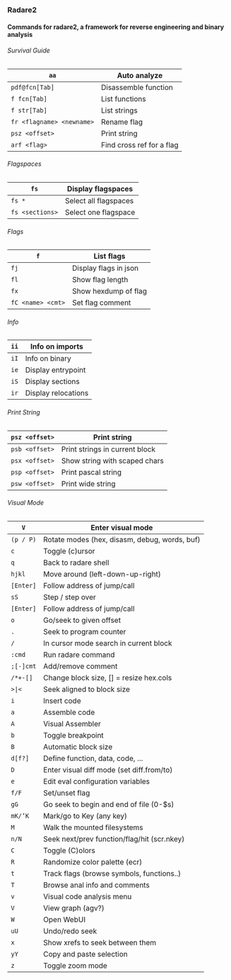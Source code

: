 ### Radare2

#### Commands for radare2, a framework for reverse engineering and binary analysis

###### Survival Guide

| `aa`                      | Auto analyze              |
| ------------------------- | ------------------------- |
| `pdf@fcn[Tab]`            | Disassemble function      |
| `f fcn[Tab]`              | List functions            |
| `f str[Tab]`              | List strings              |
| `fr <flagname> <newname>` | Rename flag               |
| `psz <offset>`            | Print string              |
| `arf <flag>`              | Find cross ref for a flag |

###### Flagspaces

| `fs`            | Display flagspaces    |
| --------------- | --------------------- |
| `fs *`          | Select all flagspaces |
| `fs <sections>` | Select one flagspace  |

###### Flags

| `f`               | List flags            |
| ----------------- | --------------------- |
| `fj`              | Display flags in json |
| `fl`              | Show flag length      |
| `fx`              | Show hexdump of flag  |
| `fC <name> <cmt>` | Set flag comment      |

###### Info

| `ii` | Info on imports     |
| ---- | ------------------- |
| `iI` | Info on binary      |
| `ie` | Display entrypoint  |
| `iS` | Display sections    |
| `ir` | Display relocations |

###### Print String

| `psz <offset>` | Print string                   |
| -------------- | ------------------------------ |
| `psb <offset>` | Print strings in current block |
| `psx <offset>` | Show string with scaped chars  |
| `psp <offset>` | Print pascal string            |
| `psw <offset>` | Print wide string              |

###### Visual Mode

| `V`       | Enter visual mode                             |
| --------- | --------------------------------------------- |
| `(p / P)` | Rotate modes (hex, disasm, debug, words, buf) |
| `c`       | Toggle (c)ursor                               |
| `q`       | Back to radare shell                          |
| `hjkl`    | Move around (left-down-up-right)              |
| `[Enter]` | Follow address of jump/call                   |
| `sS`      | Step / step over                              |
| `[Enter]` | Follow address of jump/call                   |
| `o`       | Go/seek to given offset                       |
| `.`       | Seek to program counter                       |
| `/`       | In cursor mode search in current block        |
| `:cmd`    | Run radare command                            |
| `;[-]cmt` | Add/remove comment                            |
| `/*+-[]`  | Change block size, [] = resize hex.cols       |
| `>\|<`    | Seek aligned to block size                    |
| `i`       | Insert code                                   |
| `a`       | Assemble code                                 |
| `A`       | Visual Assembler                              |
| `b`       | Toggle breakpoint                             |
| `B`       | Automatic block size                          |
| `d[f?]`   | Define function, data, code, ...              |
| `D`       | Enter visual diff mode (set diff.from/to)     |
| `e`       | Edit eval configuration variables             |
| `f/F`     | Set/unset flag                                |
| `gG`      | Go seek to begin and end of file (0-$s)       |
| `mK/’K`   | Mark/go to Key (any key)                      |
| `M`       | Walk the mounted filesystems                  |
| `n/N`     | Seek next/prev function/flag/hit (scr.nkey)   |
| `C`       | Toggle (C)olors                               |
| `R`       | Randomize color palette (ecr)                 |
| `t`       | Track flags (browse symbols, functions..)     |
| `T`       | Browse anal info and comments                 |
| `v`       | Visual code analysis menu                     |
| `V`       | View graph (agv?)                             |
| `W`       | Open WebUI                                    |
| `uU`      | Undo/redo seek                                |
| `x`       | Show xrefs to seek between them               |
| `yY`      | Copy and paste selection                      |
| `z`       | Toggle zoom mode                              |
